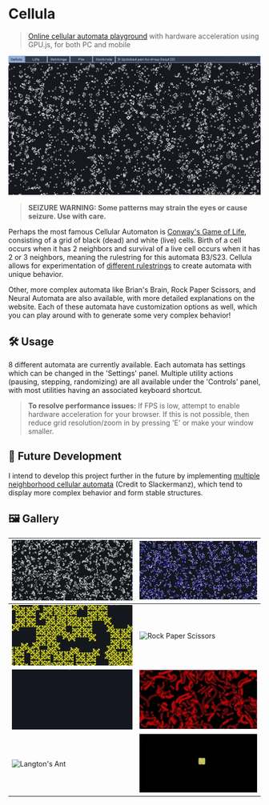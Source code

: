 # Cellula

> [Online cellular automata playground](https://niyaz-mohamed.github.io/Cellula) with hardware acceleration using GPU.js, for both PC and mobile

![Made with pure HTML, CSS, and JS](images/Thumbnail/Thumbnail.gif)

> **SEIZURE WARNING: Some patterns may strain the eyes or cause seizure. Use with care.**

Perhaps the most famous Cellular Automaton is [Conway's Game of Life](https://en.wikipedia.org/wiki/Conway%27s_Game_of_Life), consisting of a grid of black (dead) and white (live) cells. Birth of a cell occurs when it has 2 neighbors and survival of a live cell occurs when it has 2 or 3 neighbors, meaning the rulestring for this automata B3/S23. Cellula allows for experimentation of [different rulestrings](https://conwaylife.com/wiki/List_of_Life-like_rules) to create automata with unique behavior.

Other, more complex automata like Brian's Brain, Rock Paper Scissors, and Neural Automata are also available, with more detailed explanations on the website. Each of these automata have customization options as well, which you can play around with to generate some very complex behavior!

## 🛠️ Usage

8 different automata are currently available. Each automata has settings which can be changed in the 'Settings' panel. Multiple utility actions (pausing, stepping, randomizing) are all available under the 'Controls' panel, with most utilities having an associated keyboard shortcut.

> **To resolve performance issues:** If FPS is low, attempt to enable hardware acceleration for your browser. If this is not possible, then reduce grid resolution/zoom in by pressing 'E' or make your window smaller.

## 🚀 Future Development

I intend to develop this project further in the future by implementing [multiple neighborhood cellular automata](https://slackermanz.com/understanding-multiple-neighborhood-cellular-automata/) (Credit to Slackermanz), which tend to display more complex behavior and form stable structures.

## 🖼️ Gallery

| ![Game of Life](https://raw.githubusercontent.com/Niyaz-Mohamed/Cellula/main/images/Life.webp)        | ![Brian's Brain](https://raw.githubusercontent.com/Niyaz-Mohamed/Cellula/main/images/BrianBrain.webp) |
| ----------------------------------------------------------------------------------------------------- | ----------------------------------------------------------------------------------------------------- |
| ![Wireworld](https://raw.githubusercontent.com/Niyaz-Mohamed/Cellula/main/images/Wireworld.webp)      | ![Rock Paper Scissors](https://raw.githubusercontent.com/Niyaz-Mohamed/Cellula/main/images/RPS.webp)  |
| ![Elementary](https://raw.githubusercontent.com/Niyaz-Mohamed/Cellula/main/images/Elementary.webp)    | ![Neural](https://raw.githubusercontent.com/Niyaz-Mohamed/Cellula/main/images/Neural.webp)            |
| ![Langton's Ant](https://raw.githubusercontent.com/Niyaz-Mohamed/Cellula/main/images/LangtonAnt.webp) | ![Huegene](https://raw.githubusercontent.com/Niyaz-Mohamed/Cellula/main/images/Huegene.webp)          |

